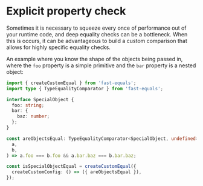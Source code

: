 # Explicit property check

Sometimes it is necessary to squeeze every once of performance out of your runtime code, and deep equality checks can be a bottleneck. When this is occurs, it can be advantageous to build a custom comparison that allows for highly specific equality checks.

An example where you know the shape of the objects being passed in, where the `foo` property is a simple primitive and the `bar` property is a nested object:

```ts
import { createCustomEqual } from 'fast-equals';
import type { TypeEqualityComparator } from 'fast-equals';

interface SpecialObject {
  foo: string;
  bar: {
    baz: number;
  };
}

const areObjectsEqual: TypeEqualityComparator<SpecialObject, undefined> = (
  a,
  b,
) => a.foo === b.foo && a.bar.baz === b.bar.baz;

const isSpecialObjectEqual = createCustomEqual({
  createCustomConfig: () => ({ areObjectsEqual }),
});
```
